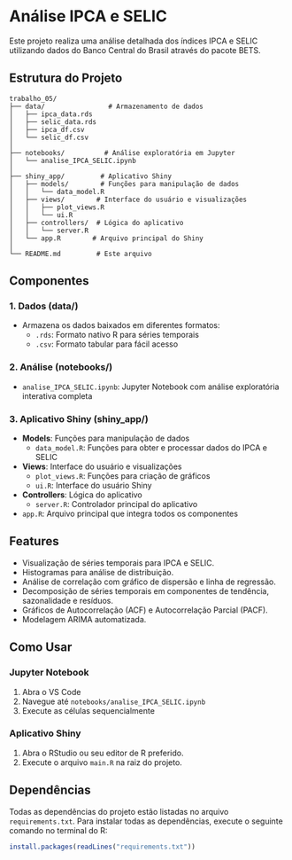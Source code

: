 # Análise IPCA e SELIC

Este projeto realiza uma análise detalhada dos índices IPCA e SELIC utilizando dados do Banco Central do Brasil através do pacote BETS.

## Estrutura do Projeto

```
trabalho_05/
├── data/                # Armazenamento de dados
│   ├── ipca_data.rds
│   ├── selic_data.rds
│   ├── ipca_df.csv
│   └── selic_df.csv
│
├── notebooks/          # Análise exploratória em Jupyter
│   └── analise_IPCA_SELIC.ipynb
│
├── shiny_app/         # Aplicativo Shiny
│   ├── models/        # Funções para manipulação de dados
│   │   └── data_model.R
│   ├── views/        # Interface do usuário e visualizações
│   │   ├── plot_views.R
│   │   └── ui.R
│   ├── controllers/  # Lógica do aplicativo
│   │   └── server.R
│   └── app.R        # Arquivo principal do Shiny
│
└── README.md         # Este arquivo
```

## Componentes

### 1. Dados (data/)
- Armazena os dados baixados em diferentes formatos:
  - `.rds`: Formato nativo R para séries temporais
  - `.csv`: Formato tabular para fácil acesso

### 2. Análise (notebooks/)
- `analise_IPCA_SELIC.ipynb`: Jupyter Notebook com análise exploratória interativa completa

### 3. Aplicativo Shiny (shiny_app/)
- **Models**: Funções para manipulação de dados
  - `data_model.R`: Funções para obter e processar dados do IPCA e SELIC
- **Views**: Interface do usuário e visualizações
  - `plot_views.R`: Funções para criação de gráficos
  - `ui.R`: Interface do usuário Shiny
- **Controllers**: Lógica do aplicativo
  - `server.R`: Controlador principal do aplicativo
- `app.R`: Arquivo principal que integra todos os componentes

## Features

- Visualização de séries temporais para IPCA e SELIC.
- Histogramas para análise de distribuição.
- Análise de correlação com gráfico de dispersão e linha de regressão.
- Decomposição de séries temporais em componentes de tendência, sazonalidade e resíduos.
- Gráficos de Autocorrelação (ACF) e Autocorrelação Parcial (PACF).
- Modelagem ARIMA automatizada.

## Como Usar

### Jupyter Notebook
1. Abra o VS Code
2. Navegue até `notebooks/analise_IPCA_SELIC.ipynb`
3. Execute as células sequencialmente

### Aplicativo Shiny
1. Abra o RStudio ou seu editor de R preferido.
2. Execute o arquivo `main.R` na raiz do projeto.

## Dependências

Todas as dependências do projeto estão listadas no arquivo `requirements.txt`. Para instalar todas as dependências, execute o seguinte comando no terminal do R:

```R
install.packages(readLines("requirements.txt"))
```